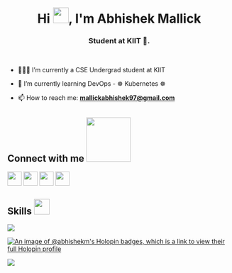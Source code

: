<h1 align="center">Hi <img src="https://i.giphy.com/media/hvRJCLFzcasrR4ia7z/giphy.webp" width="35">, I'm Abhishek Mallick</h1>
<h3 align="center">Student at KIIT 🌠.</h3>
<!-- 👋 -->
<br>

- 👨🏽‍💻 I’m currently a CSE Undergrad student at KIIT

- 🌱 I’m currently learning DevOps - ☸  Kubernetes ☸

- 📫 How to reach me: **mallickabhishek97@gmail.com**

<h2> Connect with me <img src='https://github.com/Abhishek-Mallick/Abhishek-Mallick/assets/106394426/7e67c74d-ae13-4c93-8b76-6d0d9cb4ce8b' width="100"></h2>

<!-- <img src='https://raw.githubusercontent.com/ShahriarShafin/ShahriarShafin/main/Assets/handshake.gif' width="32px"> px was used first in both connect and skills-->

<a href = 'https://www.linkedin.com/in/abhishek-mallick09/'> <img width = '32px' align= 'center' src="https://raw.githubusercontent.com/rahulbanerjee26/githubAboutMeGenerator/main/icons/linked-in-alt.svg"/></a> 
<a href = 'https://twitter.com/Abhishek____M'> <img width = '32px' align= 'center' src="https://raw.githubusercontent.com/rahulbanerjee26/githubAboutMeGenerator/main/icons/twitter.svg"/></a>
<a href = 'https://abhishek-mallick.xyz/'> <img width = '32px' align= 'center' src="https://raw.githubusercontent.com/rahulbanerjee26/githubAboutMeGenerator/main/icons/portfolio.png"/></a>
<a href = 'https://github.com/Abhishek-Mallick'> <img width = '32px' align= 'center' src="https://raw.githubusercontent.com/rahulbanerjee26/githubAboutMeGenerator/main/icons/github.svg"/></a>

<h2> Skills <img src = "https://github.com/Abhishek-Mallick/Abhishek-Mallick/assets/106394426/9e2fc606-7cfa-4d1a-b88b-2c63c93944bc" width ="35"> </h2>

<p align="left"> 
<!--   <a href="https://www.java.com" target="_blank" rel="noreferrer"> <img
      src="https://raw.githubusercontent.com/devicons/devicon/master/icons/java/java-original.svg" alt="java" width="40"
      height="40" /> </a>
  <a href="https://www.cprogramming.com/" target="_blank"
    rel="noreferrer"> <img src="https://raw.githubusercontent.com/devicons/devicon/master/icons/c/c-original.svg"
      alt="c" width="40" height="40" /> </a> 
  <a href="https://www.w3schools.com/cpp/" target="_blank" rel="noreferrer">
    <img src="https://raw.githubusercontent.com/devicons/devicon/master/icons/cplusplus/cplusplus-original.svg"
      alt="cplusplus" width="40" height="40" /> </a>
  <a href="https://www.w3schools.com/css/" target="_blank" rel="noreferrer"> <imgsrc="https://raw.githubusercontent.com/devicons/devicon/master/icons/css3/css3-original-wordmark.svg" alt="css3"
      width="40" height="40" /> </a> 
  <a href="https://www.w3.org/html/" target="_blank" rel="noreferrer"> <img
      src="https://raw.githubusercontent.com/devicons/devicon/master/icons/html5/html5-original-wordmark.svg"
      alt="html5" width="40" height="40" /> </a> 
  <a href="https://developer.mozilla.org/en-US/docs/Web/JavaScript" target="_blank"
    rel="noreferrer"> <img
      src="https://raw.githubusercontent.com/devicons/devicon/master/icons/javascript/javascript-original.svg"
      alt="javascript" width="40" height="40" /> </a> 
  <a href="https://golang.org/" target="_blank"
    rel="noreferrer"> <img
      src="https://github.com/tomchen/stack-icons/blob/master/logos/go.svg"
      alt="golang" width="40" height="40" /> </a> 
	<a href="https://www.linux.org/" target="_blank" rel="noreferrer"> <img src="https://raw.githubusercontent.com/devicons/devicon/master/icons/linux/linux-original.svg" alt="linux" width="40" height="40"/>
<a href="https://www.python.org" target="_blank" rel="noreferrer"> <img src="https://raw.githubusercontent.com/devicons/devicon/master/icons/python/python-original.svg" alt="python" width="40" height="40"/>
  <a href="https://www.rust-lang.org/" target="_blank"
    rel="noreferrer"> <img
      src="https://github.com/tomchen/stack-icons/blob/master/logos/rust.svg"
      alt="rust" width="40" height="40" /> </a> -->
	<a href="https://skillicons.dev">
    <img src="https://skillicons.dev/icons?i=java,c,cpp,py,go,html,css,js,kotlin,nodejs,react,rust,ts,vue,linux,git,kubernetes,docker,gcp,aws" />
  </a>
	
	
<!--   <h3>Statistical Data :-</h3>
<p><img align="center"
    src="https://github-readme-stats.vercel.app/api/top-langs?username=Abhishek-Mallick&show_icons=true&locale=en&bg_color=0d1117&text_color=ffffff&layout=compact"
    alt="adam-pw" 
    bg_color=#808080/></p> -->
  
<!-- ## 📊 Github Stats

  <summary><b>💻 GitHub Profile Stats</b></summary>
  <br/>
  <p align="center">
    <a href="https://github.com/anuraghazra/github-readme-stats"><img alt="Abhishek's Github Stats" src="https://github-readme-stats.vercel.app/api?username=Abhishek-Mallick&show_icons=true&count_private=true&theme=algolia" height="192px"/></a>
<br/>
  &nbsp;
	  <img src="https://github-readme-stats.vercel.app/api/top-langs?username=Abhishek-Mallick&langs_count=10&show_icons=true&locale=en&layout=compact&theme=algolia" alt="7oSkaaa" height="192px"/>
  <br/>
  <b>Note:</b> Top languages is only a metric of the languages my public code consists of and doesn't reflect experience or skill level.
  </p>

----

  <summary><b>⚡ Recent GitHub Activity</b></summary>
  <br/>
   <a href="https://github.com/Abhishek-Mallick"><img alt="Abhishek's Activity Graph" src="https://activity-graph.herokuapp.com/graph?username=Abhishek-Mallick&custom_title=7oSkaaa's%20Contribution%20Graph&theme=react-dark" /></a>
  <br/>


<br/>

## :trophy: Git profile Trophies

<p align="center"> <a href="https://github.com/ryo-ma/github-profile-trophy"><img src="https://github-profile-trophy.vercel.app/?username=Abhishek-Mallick&layout=compact&theme=algolia" alt="7oskaaa" /></a> </p>
 -->


[![An image of @abhishekm's Holopin badges, which is a link to view their full Holopin profile](https://holopin.me/abhishekm)](https://holopin.io/@abhishekm)

![](https://komarev.com/ghpvc/?username=Abhishek-Mallick&style=flat&color=blue)
